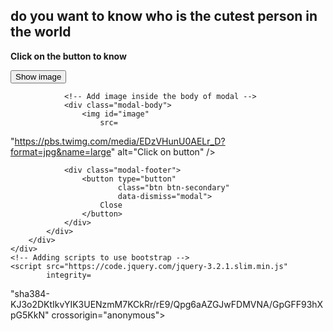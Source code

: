 <!DOCTYPE html>
<html>
<head>
	<link rel="stylesheet"
		href=
"https://maxcdn.bootstrapcdn.com/bootstrap/4.0.0/css/bootstrap.min.css"
		integrity=
"sha384-Gn5384xqQ1aoWXA+058RXPxPg6fy4IWvTNh0E263XmFcJlSAwiGgFAW/dAiS6JXm"
		crossorigin="anonymous">
</head>
<body>
	<h2>do you want to know who is the cutest person in the world</h2>
	<p><b>Click on the button to know</b></p>
	<!-- Button to launch a modal -->
	<button type="button"
			class="btn btn-primary"
			data-toggle="modal"
			data-target="#exampleModal">
		Show image
	</button>
	<!-- Modal -->
	<div class="modal fade"
		id="exampleModal"
		tabindex="-1"
		role="dialog"
		aria-labelledby="exampleModalLabel"
		aria-hidden="true">
		<div class="modal-dialog" role="document">
			<div class="modal-content">

				<!-- Add image inside the body of modal -->
				<div class="modal-body">
					<img id="image"
						src=
"https://pbs.twimg.com/media/EDzVHunU0AELr_D?format=jpg&name=large"
						alt="Click on button" />
				</div>

				<div class="modal-footer">
					<button type="button"
							class="btn btn-secondary"
							data-dismiss="modal">
						Close
					</button>
				</div>
			</div>
		</div>
	</div>
	<!-- Adding scripts to use bootstrap -->
	<script src="https://code.jquery.com/jquery-3.2.1.slim.min.js"
			integrity=
"sha384-KJ3o2DKtIkvYIK3UENzmM7KCkRr/rE9/Qpg6aAZGJwFDMVNA/GpGFF93hXpG5KkN"
			crossorigin="anonymous">
	</script>
	<script src=
"https://cdnjs.cloudflare.com/ajax/libs/popper.js/1.12.9/umd/popper.min.js"
			integrity=
"sha384-ApNbgh9B+Y1QKtv3Rn7W3mgPxhU9K/ScQsAP7hUibX39j7fakFPskvXusvfa0b4Q"
			crossorigin="anonymous">
	</script>
	<script src=
"https://maxcdn.bootstrapcdn.com/bootstrap/4.0.0/js/bootstrap.min.js"
			integrity=
"sha384-JZR6Spejh4U02d8jOt6vLEHfe/JQGiRRSQQxSfFWpi1MquVdAyjUar5+76PVCmYl"
			crossorigin="anonymous">
	</script>
</body>

</html>
